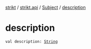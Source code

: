 [strikt](../../index.md) / [strikt.api](../index.md) / [Subject](index.md) / [description](./description.md)

# description

`val description: `[`String`](https://kotlinlang.org/api/latest/jvm/stdlib/kotlin/-string/index.html)